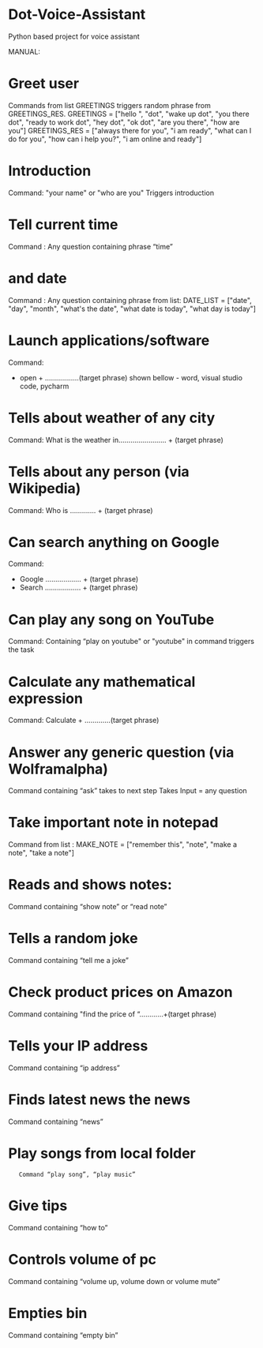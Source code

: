 # Dot-Voice-Assistant
Python based project for voice assistant

MANUAL:


#	Greet user
Commands from list GREETINGS triggers random phrase from GREETINGS_RES.
GREETINGS = ["hello ", "dot", "wake up dot", "you there dot", "ready to work dot", "hey dot",
             "ok dot", "are you there", "how are you"]
GREETINGS_RES = ["always there for you", "i am ready",
                 "what can I do for you", "how can i help you?", "i am online and ready"]


# Introduction 
Command:   "your name" or "who are you"
Triggers introduction 

# 	Tell current time 
Command  : Any question containing phrase “time”

# 	and date
Command :
Any question containing phrase  from list:
DATE_LIST = ["date", "day", "month", "what's the date", "what date is today", "what day is today"]

# 	Launch applications/software
Command:
- open + ……………..(target phrase) shown bellow 
               - word, visual studio code, pycharm

# 	Tells about weather of any city
Command:
What is the weather in…………………… + (target phrase)

# 	Tells about any person (via Wikipedia)
Command:
Who is …………. + (target phrase)

# 	Can search anything on Google
Command:
-	Google ……………… + (target phrase)
-	Search ……………… + (target phrase)

# 	Can play any song on YouTube
Command:
Containing “play on youtube" or "youtube" in command triggers the task

# 	Calculate any mathematical expression
Command:
Calculate + ………….(target phrase)

# 	Answer any generic question (via Wolframalpha)
Command containing “ask” takes to next step 
Takes Input = any question

# 	Take important note in notepad
Command from list :
MAKE_NOTE = ["remember this", "note", "make a note", "take a note"]

# 	Reads and shows notes:
Command containing “show note” or “read note”

# 	Tells a random joke
Command containing “tell me a joke”

# 	Check product prices on Amazon
Command containing "find the price of “…………+(target phrase)

# 	Tells your IP address
Command containing “ip address”

# 	Finds latest news the news
Command containing “news” 

# 	Play songs from local folder
       Command “play song”, “play music” 

# 	Give tips
Command containing “how to”

# 	Controls volume of pc
Command containing “volume up, volume down or volume mute”

# 	Empties bin
Command containing “empty bin”


